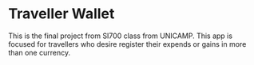 # Traveller Wallet

This is the final project from SI700 class from UNICAMP.
This app is focused for travellers who desire register their expends or gains in more than one currency.

